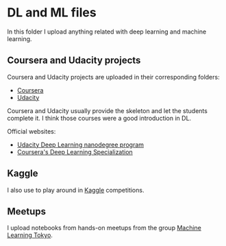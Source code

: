 # DL and ML files

In this folder I upload anything related with deep learning and machine learning. 

## Coursera and Udacity projects

Coursera and Udacity projects are uploaded in their corresponding folders:

* [Coursera](https://github.com/josecyn/dl/tree/master/Coursera/dl)
* [Udacity](https://github.com/josecyn/dl/tree/master/Udacity)

Coursera and Udacity usually provide the skeleton and let the students complete it.
I think those courses were a good introduction in DL.

Official websites: 

* [Udacity Deep Learning nanodegree program](https://www.udacity.com/course/deep-learning-nanodegree--nd101)
* [Coursera's Deep Learning Specialization](https://www.coursera.org/specializations/deep-learning)


## Kaggle

I also use to play around in [Kaggle](https://github.com/josecyn/dl/tree/master/Kaggle) competitions.

## Meetups

I upload notebooks from hands-on meetups from the group [Machine Learning Tokyo](https://www.meetup.com/Machine-Learning-Tokyo/).
